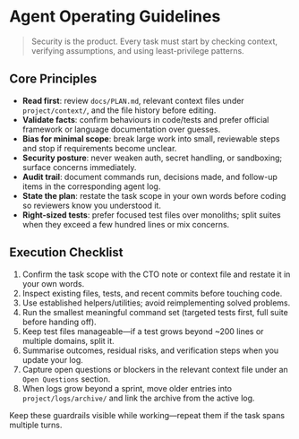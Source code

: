 # Agent Operating Guidelines

> Security is the product. Every task must start by checking context, verifying assumptions, and using least-privilege patterns.

## Core Principles
- **Read first**: review `docs/PLAN.md`, relevant context files under `project/context/`, and the file history before editing.
- **Validate facts**: confirm behaviours in code/tests and prefer official framework or language documentation over guesses.
- **Bias for minimal scope**: break large work into small, reviewable steps and stop if requirements become unclear.
- **Security posture**: never weaken auth, secret handling, or sandboxing; surface concerns immediately.
- **Audit trail**: document commands run, decisions made, and follow-up items in the corresponding agent log.
- **State the plan**: restate the task scope in your own words before coding so reviewers know you understood it.
- **Right-sized tests**: prefer focused test files over monoliths; split suites when they exceed a few hundred lines or mix concerns.

## Execution Checklist
1. Confirm the task scope with the CTO note or context file and restate it in your own words.
2. Inspect existing files, tests, and recent commits before touching code.
3. Use established helpers/utilities; avoid reimplementing solved problems.
4. Run the smallest meaningful command set (targeted tests first, full suite before handing off).
5. Keep test files manageable—if a test grows beyond ~200 lines or multiple domains, split it.
6. Summarise outcomes, residual risks, and verification steps when you update your log.
7. Capture open questions or blockers in the relevant context file under an `Open Questions` section.
8. When logs grow beyond a sprint, move older entries into `project/logs/archive/` and link the archive from the active log.

Keep these guardrails visible while working—repeat them if the task spans multiple turns.

